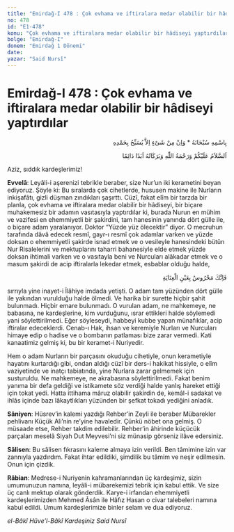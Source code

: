 ```yaml
---
title: "Emirdağ-I 478 : Çok evhama ve iftiralara medar olabilir bir hâdiseyi yaptırdılar"
no: 478
id: "E1-478"
konu: "Çok evhama ve iftiralara medar olabilir bir hâdiseyi yaptırdılar"
bolge: "Emirdağ-I"
donem: "Emirdağ 1 Dönemi"
date: 
yazar: "Said Nursî"
---
```


# Emirdağ-I 478 : Çok evhama ve iftiralara medar olabilir bir hâdiseyi yaptırdılar

<p class="arabic" dir="rtl" title="Meal: “Subhân Allah’ın adıyla” * “Hiçbir şey yoktur ki O'nu hamd ile tesbih etmesin” [İsrâ 17:44]">بِاسْمِهِ سُبْحَانَهُ * وَاِنْ مِنْ شَىْءٍ اِلاَّ يُسَبِّحُ بِحَمْدِهِ</p>

<p class="arabic" dir="rtl" title="Meal: “Allah’ın selâmı, rahmeti ve bereketleri, ebedî ve dâimî olarak üzerinize olsun.”">اَلسَّلاَمُ عَلَيْكُمْ وَرَحْمَةُ اللّٰهِ وَبَرَكَاتُهُ اَبَدًا دَائِمًا</p>

Aziz, sıddık kardeşlerimiz!

**Evvelâ**: Leyâli-i aşerenizi tebrikle beraber, size Nur’un iki kerametini beyan ediyoruz. Şöyle ki: Bu sıralarda çok cihetlerde, hususen makine ile Nurların inkişafâtı, gizli düşman zındıkları şaşırttı. Cüzî, fakat elîm bir tarzda bir planla, çok evhama ve iftiralara medar olabilir bir hâdiseyi, bir biçare muhakemesiz bir adamın vasıtasıyla yaptırdılar ki, burada Nurun en mühim ve vazifesi en ehemmiyetli bir şakirdini, tam hanesinin yanında dört gülle ile, o biçare adam yaralanıyor. Doktor “Yüzde yüz ölecektir” diyor. O mecruhun tarafında dâvâ edecek resmî, gayr-ı resmî çok adamlar varken ve yüzde doksan o ehemmiyetli şakirde isnad etmek ve o vesileyle hanesindeki bütün Nur Risalelerini ve mektuplarını taharri bahanesiyle elde etmek yüzde doksan ihtimali varken ve o vasıtayla beni ve Nurcuları alâkadar etmek ve o masum şakirdi de acip iftiralarla lekedar etmek, esbablar olduğu halde,

<p class="arabic" dir="rtl" title="Meal: “Muhakkak ki sen, inâyet gözüyle gözetilip korunmaktasın.”">فَاِنَّكَ مَحْرُوسٌ بِعَيْنِ الْعِنَايَةِ</p>

sırrıyla yine inayet-i İlâhiye imdada yetişti. O adam tam yüzünden dört gülle ile yakından vurulduğu halde ölmedi. Ve harika bir surette hiçbir şahit bulunmadı. Hiçbir emare bulunmadı. O vurulan adam, ne mahkemeye, ne babasına, ne kardeşlerine, kim vurduğunu, ısrar ettikleri halde söylemedi yani söylettirilmedi. Eğer söyleseydi, habbeyi kubbe yapan münafıklar, acip iftiralar edeceklerdi. Cenab-ı Hak, ihsan ve keremiyle Nurları ve Nurcuları himaye edip o hadise ve o bombanın patlaması bize zarar vermedi. Kati kanaatimiz gelmiş ki, bu bir keramet-i Nuriyedir.

Hem o adam Nurların bir parçasını okuduğu cihetiyle, onun kerametiyle hayatını kurtardığı gibi, ondan aldığı cüzî bir ders-i hakikat hissiyle, o elîm vaziyetinde ve inatçı tabiatında, yine Nurlara zarar gelmemek için susturuldu. Ne mahkemeye, ne akrabasına söylettirilmedi. Fakat benim yanıma bir defa geldiği ve istikamete söz verdiği halde yanlış hareket ettiği için tokat yedi. Hatta ittihama mâruz olabilir şakirdin de, kemâl-i sadakat ve ihlâs içinde bazı lâkaytlıkları yüzünden bir şefkat tokadı yediğini anladık.

**Sâniyen**: Hüsrev’in kalemi yazdığı Rehber’in Zeyli ile beraber Mübarekler pehlivanı Küçük Ali’nin re’yine havaledir. Çünkü nöbet ona gelmiş. O müsaade etse, Rehber takdim edilebilir. Rehber’in âhirinde küçücük parçaları meselâ Siyah Dut Meyvesi’ni siz münasip görseniz ilâve edersiniz.

**Sâlisen**: Bu sâlisen fıkrasını kaleme almaya izin verildi. Ben tâmimine izin var zannıyla yazdırdım. Fakat ihtar edildiki, şimdilik bu tâmim ve neşir edilmesin. Onun için çizdik.

**Râbian**: Medrese-i Nuriyenin kahramanlarından üç kardeşimiz, sizin umumunuzun namına, leyâli-i mübarekemizi tebrik için kabul ettik. Ve size üç canlı mektup olarak gönderdik. Karye-i irfandan ehemmiyetli kardeşlerimizden Mehmed Âsân ile Hâfız Hasan o civar talebeleri namına kabul edildi. Umum kardeşlerimize binler selam ve dua ediyoruz.

*el-Bâkî Hüve’l-Bâkî*
*Kardeşiniz*
*Said Nursî*
